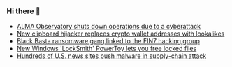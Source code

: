 ### Hi there 👋

<!--START_SECTION:feed-->
* [ALMA Observatory shuts down operations due to a cyberattack](https://www.bleepingcomputer.com/news/security/alma-observatory-shuts-down-operations-due-to-a-cyberattack/)
* [New clipboard hijacker replaces crypto wallet addresses with lookalikes](https://www.bleepingcomputer.com/news/security/new-clipboard-hijacker-replaces-crypto-wallet-addresses-with-lookalikes/)
* [Black Basta ransomware gang linked to the FIN7 hacking group](https://www.bleepingcomputer.com/news/security/black-basta-ransomware-gang-linked-to-the-fin7-hacking-group/)
* [New Windows 'LockSmith' PowerToy lets you free locked files](https://www.bleepingcomputer.com/news/microsoft/new-windows-locksmith-powertoy-lets-you-free-locked-files/)
* [Hundreds of U.S. news sites push malware in supply-chain attack](https://www.bleepingcomputer.com/news/security/hundreds-of-us-news-sites-push-malware-in-supply-chain-attack/)
<!--END_SECTION:feed-->

<!--
**frankenk/frankenk** is a ✨ _special_ ✨ repository because its `README.md` (this file) appears on your GitHub profile.

Here are some ideas to get you started:

- 🔭 I’m currently working on ...
- 🌱 I’m currently learning ...
- 👯 I’m looking to collaborate on ...
- 🤔 I’m looking for help with ...
- 💬 Ask me about ...
- 📫 How to reach me: ...
- 😄 Pronouns: ...
- ⚡ Fun fact: ...
-->



